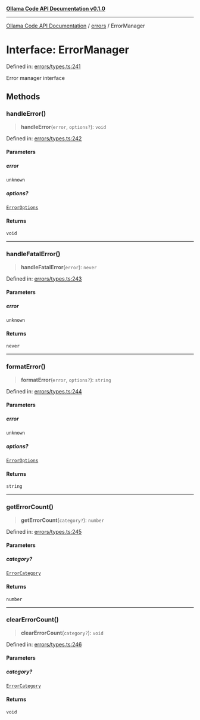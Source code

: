 [**Ollama Code API Documentation v0.1.0**](../../README.md)

***

[Ollama Code API Documentation](../../modules.md) / [errors](../README.md) / ErrorManager

# Interface: ErrorManager

Defined in: [errors/types.ts:241](https://github.com/erichchampion/ollama-code/blob/bec805828adb9d493a17af70faf605c3b2bc0269/ollama-code/src/errors/types.ts#L241)

Error manager interface

## Methods

### handleError()

> **handleError**(`error`, `options?`): `void`

Defined in: [errors/types.ts:242](https://github.com/erichchampion/ollama-code/blob/bec805828adb9d493a17af70faf605c3b2bc0269/ollama-code/src/errors/types.ts#L242)

#### Parameters

##### error

`unknown`

##### options?

[`ErrorOptions`](ErrorOptions.md)

#### Returns

`void`

***

### handleFatalError()

> **handleFatalError**(`error`): `never`

Defined in: [errors/types.ts:243](https://github.com/erichchampion/ollama-code/blob/bec805828adb9d493a17af70faf605c3b2bc0269/ollama-code/src/errors/types.ts#L243)

#### Parameters

##### error

`unknown`

#### Returns

`never`

***

### formatError()

> **formatError**(`error`, `options?`): `string`

Defined in: [errors/types.ts:244](https://github.com/erichchampion/ollama-code/blob/bec805828adb9d493a17af70faf605c3b2bc0269/ollama-code/src/errors/types.ts#L244)

#### Parameters

##### error

`unknown`

##### options?

[`ErrorOptions`](ErrorOptions.md)

#### Returns

`string`

***

### getErrorCount()

> **getErrorCount**(`category?`): `number`

Defined in: [errors/types.ts:245](https://github.com/erichchampion/ollama-code/blob/bec805828adb9d493a17af70faf605c3b2bc0269/ollama-code/src/errors/types.ts#L245)

#### Parameters

##### category?

[`ErrorCategory`](../enumerations/ErrorCategory.md)

#### Returns

`number`

***

### clearErrorCount()

> **clearErrorCount**(`category?`): `void`

Defined in: [errors/types.ts:246](https://github.com/erichchampion/ollama-code/blob/bec805828adb9d493a17af70faf605c3b2bc0269/ollama-code/src/errors/types.ts#L246)

#### Parameters

##### category?

[`ErrorCategory`](../enumerations/ErrorCategory.md)

#### Returns

`void`

